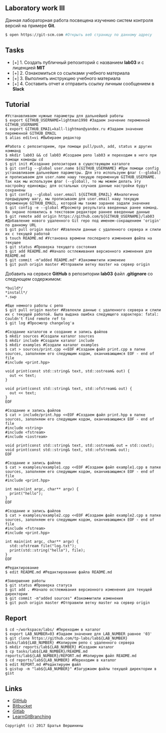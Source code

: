 ## Laboratory work III

Данная лабораторная работа посвещена изучению систем контроля версий на примере **Git**.

```bash
$ open https://git-scm.com #Открыть веб страницу по данному адресу
```

## Tasks

- [+] 1. Создать публичный репозиторий с названием **lab03** и с лиценцией **MIT**
- [+] 2. Ознакомиться со ссылками учебного материала
- [+] 3. Выполнить инструкцию учебного материала
- [+] 4. Составить отчет и отправить ссылку личным сообщением в **Slack**

## Tutorial

```ShellSession
#Устанавливаем нужные параметры для дальнейшей работы
$ export GITHUB_USERNAME=lightman1998 #Задаем значение переменной GITHUB_USERNAME
$ export GITHUB_EMAIL=kall-lightman@yandex.ru #Задаем значение переменной GITHUB_EMAIL
$ alias edit=vi #Выбираем редактор
```

```ShellSession
#Работа с репозиторием, при помощи pull/push, add, status и других комманд
$ mkdir lab03 && cd lab03 #Создаем репо lab03 и переходим в него при помощи команды cd
$ git init #Создание репозитория в существующем каталоге
$ git config --global user.name ${GITHUB_USERNAME} #При помощи config устанавливаем дальнейшие параметры. Для это используем флаг (--global) и прописываем для user.name нашу текущую переменную GITHUB_USERNAME. Так как мы используем флаг (--global), то мы можем делать эту настройку единожды; для остальных случаев данные настройки будут сохранены
$ git config --global user.email ${GITHUB_EMAIL} #Аналогично предыдущему шагу, мы прописываем для user.email нашу текущую переменную GITHUB_EMAIL, которой мы также заранее задали значение
$ git config -e --global #Просмотр результата введенных ранее команд. На экране появились в текстовом редакторе раннее введенные данные
$ git remote add origin https://github.com/${GITHUB_USERNAME}/lab03 #Добавление нового удаленного Git repo под именем-сокращением 'origin' по данному URL
$ git pull origin master #Извлекли данные с удаленного сервера и слили их с текущей работой
$ touch README.md #Установка времени последнего изменения файла на текущее
$ git status #Проверка текущего состояния
$ git add README.md #Начало остлеживания версионного изменения для README.md
$ git commit -m"added README.md" #Закоммитили изменеие
$ git push origin master #Отправили ветку master на сервер origin
```

Добавить на сервисе **GitHub** в репозитории **lab03** файл **.gitignore**
со следующем содержимом:

```ShellSession
*build*/
*install*/
*.swp
```

```ShellSession
#Еще немного работы с репо
$ git pull origin master #Извлекли данные с удаленного сервера и слили их с текущей работой. Была выдана ошибка следующего характера: fatal: Couldn't find remote ref to
$ git log #Просмотр changelog'a
```

```ShellSession
#Создание каталогов и создание и запись файлов
$ mkdir sources #Создали каталог sources
$ mkdir include #Создали каталог include
$ mkdir examples #Создали каталог examples
$ cat > sources/print.cpp <<EOF #Создаем файл print.cpp в папке sources, заполняем его следующим кодом, оканчивающимся EOF - end of file
#include <print.hpp>

void print(const std::string& text, std::ostream& out) {
  out << text;
}

void print(const std::string& text, std::ofstream& out) {
  out << text;
}
EOF
```

```ShellSession
#Cоздание и запись файлов
$ cat > include/print.hpp <<EOF #Создаем файл print.hpp в папке sources, заполняем его следующим кодом, оканчивающимся EOF - end of file
#include <string>
#include <fstream>
#include <iostream>

void print(const std::string& text, std::ostream& out = std::cout);
void print(const std::string& text, std::ofstream& out);
EOF
```

```ShellSession
#Cоздание и запись файлов
$ cat > examples/example1.cpp <<EOF #Создаем файл example1.cpp в папке sources, заполняем его следующим кодом, оканчивающимся EOF - end of file
#include <print.hpp>

int main(int argc, char** argv) {
  print("hello");
}
EOF
```

```ShellSession
#Cоздание и запись файлов
$ cat > examples/example2.cpp <<EOF #Создаем файл example2.cpp в папке sources, заполняем его следующим кодом, оканчивающимся EOF - end of file
#include <fstream>
#include <print.hpp>

int main(int argc, char** argv) {
  std::ofstream file("log.txt");
  print(std::string("hello"), file);
}
EOF
```

```ShellSession
#Редактирование
$ edit README.md #Редактирование файла README.md
```

```ShellSession
#Завершение работы
$ git status #Проверка статуса
$ git add . #Начало остлеживания версионного изменения для текущей директории
$ git commit -m"added sources" #Закоммитили изменения
$ git push origin master #Отправили ветку master на сервер origin
``` 

## Report

```ShellSession
$ cd ~/workspace/labs/ #Переходим в каталог
$ export LAB_NUMBER=03 #Задаем значение для LAB_NUMBER равное '03'
$ git clone https://github.com/tp-labs/lab${LAB_NUMBER} tasks/lab${LAB_NUMBER} #Копируем репо с удаленного сервера
$ mkdir reports/lab${LAB_NUMBER} #Создаем каталог
$ cp tasks/lab${LAB_NUMBER}/README.md reports/lab${LAB_NUMBER}/REPORT.md #Копируем файл README.md
$ cd reports/lab${LAB_NUMBER} #Переходим в каталог
$ edit REPORT.md #Редактируем файл
$ gistup -m "lab${LAB_NUMBER}" #Загуржаем файлы текущей директории в gist
```

## Links

- [GitHub](https://github.com)
- [Bitbucket](https://bitbucket.org)
- [Gitlab](https://about.gitlab.com)
- [LearnGitBranching](http://learngitbranching.js.org/)

```
Copyright (c) 2017 Братья Вершинины
```


